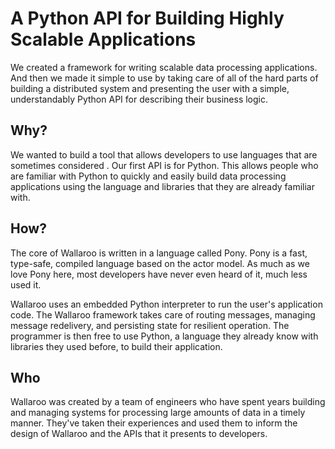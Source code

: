 # A Python API for Building Highly Scalable Applications

We created a framework for writing scalable data processing
applications. And then we made it simple to use by taking care of all
of the hard parts of building a distributed system and presenting the
user with a simple, understandably Python API for describing their
business logic.

## Why?

We wanted to build a tool that allows developers to use
languages that are sometimes considered
. Our first API is for Python. This allows people who
are familiar with Python to quickly and easily build data processing
applications using the language and libraries that they are already
familiar with.

## How?

The core of Wallaroo is written in a language called Pony. Pony is a
fast, type-safe, compiled language based on the actor model. As much
as we love Pony here, most developers have never even heard of it,
much less used it.

Wallaroo uses an embedded Python interpreter to run the user's
application code. The Wallaroo framework takes care of routing
messages, managing message redelivery, and persisting state for
resilient operation. The programmer is then free to use Python, a
language they already know with libraries they used before, to build
their application.

## Who

Wallaroo was created by a team of engineers who have spent years
building and managing systems for processing large amounts of data in
a timely manner. They've taken their experiences and used them to
inform the design of Wallaroo and the APIs that it presents to
developers.
